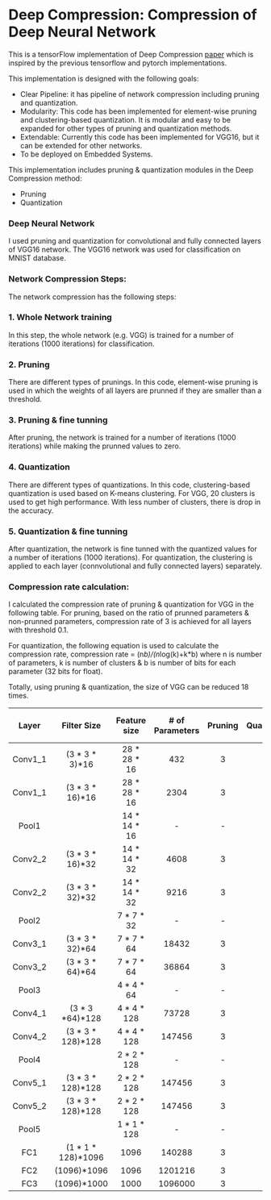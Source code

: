 # Deep Compression: Compression of Deep Neural Network

This is a tensorFlow implementation of Deep Compression [paper](https://arxiv.org/abs/1510.00149) which is inspired by the previous tensorflow and pytorch implementations.

This implementation is designed with the following goals:
- Clear Pipeline: it has pipeline of network compression including pruning and quantization.
- Modularity: This code has been implemented for element-wise pruning and clustering-based quantization. It is modular and easy to be expanded for other types of pruning and quantization methods.
- Extendable: Currently this code has been implemented for VGG16, but it can be extended for other networks.
- To be deployed on Embedded Systems. 

This implementation includes pruning & quantization modules in the Deep Compression method:

- Pruning
- Quantization

### Deep Neural Network
I used pruning and quantization for convolutional and fully connected layers of VGG16 network. The VGG16 network was used for classification on MNIST database. 

### Network Compression Steps:
The network compression has the following steps:

### 1. Whole Network training 
In this step, the whole network (e.g. VGG) is trained for a number of iterations (1000 iterations) for classification.

### 2. Pruning
There are different types of prunings. In this code, element-wise pruning is used in which the weights of all layers are prunned if they are smaller than a threshold.

### 3. Pruning & fine tunning
After pruning, the network is trained for a number of iterations (1000 iterations) while making the prunned values to zero.  

### 4. Quantization
There are different types of quantizations. In this code, clustering-based quantization is used based on K-means clustering.
For VGG, 20 clusters is used to get high performance. With less number of clusters, there is drop in the accuracy.

### 5. Quantization & fine tunning
After quantization, the network is fine tunned with the quantized values for a number of iterations (1000 iterations).
For quantization, the clustering is applied to each layer (connvolutional and fully connected layers) separately.


### Compression rate calculation:
I calculated the compression rate of pruning & quantization for VGG in the following table.
For pruning, based on the ratio of prunned parameters & non-prunned parameters, compression rate of 3 is achieved for all layers with threshold 0.1.  

For quantization, the following equation is used to calculate the compression rate, 
compression rate = (n*b)/(n*log(k)+k*b)
where n is number of parameters, k is number of clusters & b is number of bits for each parameter (32 bits for float). 

Totally, using pruning & quantization, the size of VGG can be reduced 18 times. 


| Layer  | Filter Size       | Feature size |# of Parameters | Pruning | Quantization | # of bits |
| :---:  |  :---:            |  :---:       | :---:          | :---:   | :---: |  :---: |
| Conv1_1| (3 * 3 * 3)*16    | 28 * 28 * 16 | 432        |  3  |   4   |    5   |
| Conv1_1| (3 * 3 * 16)*16   | 28 * 28 * 16 | 2304       |  3  |   6   |    5   |
| Pool1  |                   | 14 * 14 * 16 |  -         |   - |       |    -   |
| Conv2_2| (3 * 3 * 16)*32   | 14 * 14 * 32 | 4608       |  3  |   6   |    5   |
| Conv2_2| (3 * 3 * 32)*32   | 14 * 14 * 32 | 9216       |  3  |   6   |    5   |
| Pool2  |                   | 7 * 7 * 32   |  -         |   - |       |    -   |
| Conv3_1| (3 * 3 * 32)*64   | 7 * 7 * 64   | 18432      |  3  |   6   |    5   |
| Conv3_2| (3 * 3 * 64)*64   | 7 * 7 * 64   | 36864      |  3  |   6   |    5   |
| Pool3  |                   | 4 * 4 * 64   |   -        |   - |       |    -   |
| Conv4_1| (3 * 3 *64)*128   | 4 * 4 * 128  | 73728      |  3  |   6   |    5   |
| Conv4_2| (3 * 3 * 128)*128 | 4 * 4 * 128  | 147456     |  3  |   6   |    5   |
| Pool4  |                   | 2 * 2 * 128  |   -        |   - |       |    -   |
| Conv5_1| (3 * 3 * 128)*128 | 2 * 2 * 128  | 147456     |  3  |   6   |    5   |
| Conv5_2| (3 * 3 * 128)*128 | 2 * 2 * 128  | 147456     |  3  |   6   |    5   |
| Pool5  |                   | 1 * 1 * 128  |   -        |   - |       |    -   |
| FC1    | (1 * 1 * 128)*1096| 1096         | 140288     |  3  |   6   |    5   |
| FC2    | (1096)*1096       | 1096         | 1201216    |  3  |   6   |    5   |
| FC3    | (1096)*1000       | 1000         | 1096000    |  3  |   6   |    5   |
 











